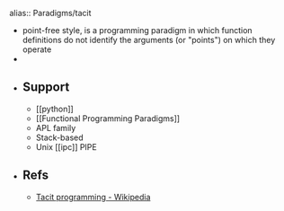 alias:: Paradigms/tacit
- point-free style, is a programming paradigm in which function definitions do not identify the arguments (or "points") on which they operate
-
- ## Support
  - [[python]]
  - [[Functional Programming Paradigms]]
  - APL family
  - Stack-based
  - Unix [[ipc]] PIPE
- ## Refs
  - [Tacit programming - Wikipedia](https://en.wikipedia.org/wiki/Tacit_programming)